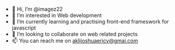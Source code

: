 - 👋 Hi, I’m @imagez22
- 👀 I’m interested in Web development
- 🌱 I’m currently learning and practising front-end frameswork for javascript
- 💞️ I’m looking to collaborate on web related projects
- 📫 You can reach me on aklijoshuaericy@gmai.com 

<!---
imagez22/imagez22 is a ✨ special ✨ repository because its `README.md` (this file) appears on your GitHub profile.
You can click the Preview link to take a look at your changes.
--->
